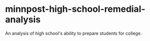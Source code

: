 minnpost-high-school-remedial-analysis
======================================

An analysis of high school's ability to prepare students for college.
